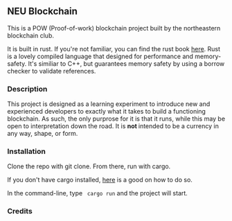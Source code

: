 ## NEU Blockchain

This is a POW (Proof-of-work) blockchain project built by the northeastern blockchain club.

It is built in rust. If you're not familiar, you can find the rust book [here](https://doc.rust-lang.org/stable/book/). Rust is a lovely compiled language that designed for performance and memory-safety. It's similiar to C++, but guarantees memory safety by using a borrow checker to validate references.

### Description

This project is designed as a learning experiment to introduce new and experienced developers to exactly what it takes to build a functioning blockchain. As such, the only purprose for it is that it runs, while this may be open to interpretation down the road. It is <b> not </b> intended to be a currency in any way, shape, or form.

### Installation

Clone the repo with git clone. From there, run with cargo.

If you don't have cargo installed, [here](https://doc.rust-lang.org/cargo/getting-started/installation.html) is a good on how to do so.

In the command-line, type <code> cargo run</code> and the project will start.

### Credits
